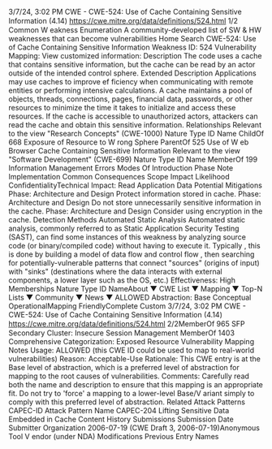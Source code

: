 3/7/24, 3:02 PM CWE - CWE-524: Use of Cache Containing Sensitive Information (4.14)
https://cwe.mitre.org/data/deﬁnitions/524.html 1/2
Common W eakness Enumeration
A community-developed list of SW & HW weaknesses that can become
vulnerabilities
Home Search
CWE-524: Use of Cache Containing Sensitive Information
Weakness ID: 524
Vulnerability Mapping: 
View customized information:
 Description
The code uses a cache that contains sensitive information, but the cache can be read by an actor outside of the intended control
sphere.
 Extended Description
Applications may use caches to improve ef ficiency when communicating with remote entities or performing intensive calculations. A
cache maintains a pool of objects, threads, connections, pages, financial data, passwords, or other resources to minimize the time it
takes to initialize and access these resources. If the cache is accessible to unauthorized actors, attackers can read the cache and
obtain this sensitive information.
 Relationships
 Relevant to the view "Research Concepts" (CWE-1000)
Nature Type ID Name
ChildOf 668 Exposure of Resource to W rong Sphere
ParentOf 525 Use of W eb Browser Cache Containing Sensitive Information
 Relevant to the view "Software Development" (CWE-699)
Nature Type ID Name
MemberOf 199 Information Management Errors
 Modes Of Introduction
Phase Note
Implementation
 Common Consequences
Scope Impact Likelihood
ConfidentialityTechnical Impact: Read Application Data
 Potential Mitigations
Phase: Architecture and Design
Protect information stored in cache.
Phase: Architecture and Design
Do not store unnecessarily sensitive information in the cache.
Phase: Architecture and Design
Consider using encryption in the cache.
 Detection Methods
Automated Static Analysis
Automated static analysis, commonly referred to as Static Application Security Testing (SAST), can find some instances of this
weakness by analyzing source code (or binary/compiled code) without having to execute it. Typically , this is done by building a
model of data flow and control flow , then searching for potentially-vulnerable patterns that connect "sources" (origins of input)
with "sinks" (destinations where the data interacts with external components, a lower layer such as the OS, etc.)
Effectiveness: High
 Memberships
Nature Type ID NameAbout ▼ CWE List ▼ Mapping ▼ Top-N Lists ▼ Community ▼ News ▼
ALLOWED
Abstraction: Base
Conceptual OperationalMapping
FriendlyComplete Custom
3/7/24, 3:02 PM CWE - CWE-524: Use of Cache Containing Sensitive Information (4.14)
https://cwe.mitre.org/data/deﬁnitions/524.html 2/2MemberOf 965 SFP Secondary Cluster: Insecure Session Management
MemberOf 1403 Comprehensive Categorization: Exposed Resource
 Vulnerability Mapping Notes
Usage: ALLOWED (this CWE ID could be used to map to real-world vulnerabilities)
Reason: Acceptable-Use
Rationale:
This CWE entry is at the Base level of abstraction, which is a preferred level of abstraction for mapping to the root causes of
vulnerabilities.
Comments:
Carefully read both the name and description to ensure that this mapping is an appropriate fit. Do not try to 'force' a mapping to a
lower-level Base/V ariant simply to comply with this preferred level of abstraction.
 Related Attack Patterns
CAPEC-ID Attack Pattern Name
CAPEC-204 Lifting Sensitive Data Embedded in Cache
 Content History
 Submissions
Submission Date Submitter Organization
2006-07-19
(CWE Draft 3, 2006-07-19)Anonymous Tool V endor (under NDA)
 Modifications
 Previous Entry Names
